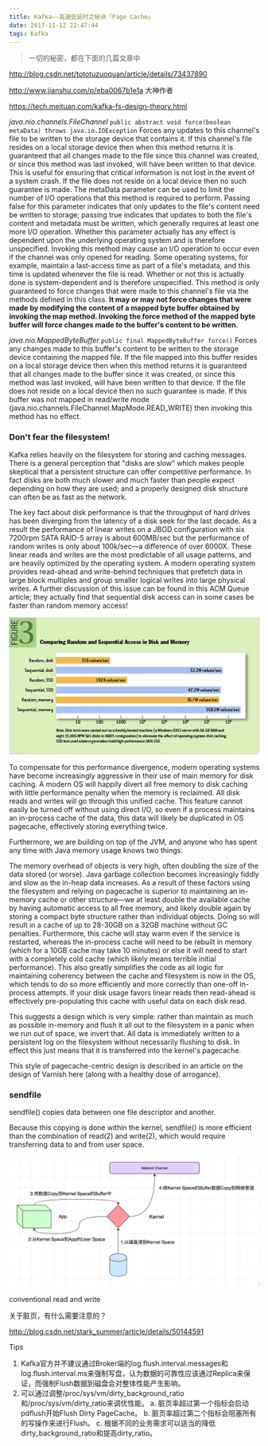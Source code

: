 ```yaml
---
title: Kafka——高速低延时之秘诀「Page Cache」
date: 2017-11-12 22:47:44
tags: Kafka
---
```



> 一切的秘密，都在下面的几篇文章中

http://blog.csdn.net/tototuzuoquan/article/details/73437890

http://www.jianshu.com/p/eba0067b1e1a
大神作者

https://tech.meituan.com/kafka-fs-design-theory.html


_java.nio.channels.FileChannel_
`public abstract void force(boolean metaData) throws java.io.IOException`
Forces any updates to this channel's file to be written to the storage device that contains it.
If this channel's file resides on a local storage device then when this method returns it is guaranteed that all changes made to the file since this channel was created, or since this method was last invoked, will have been written to that device. This is useful for ensuring that critical information is not lost in the event of a system crash.
If the file does not reside on a local device then no such guarantee is made.
The metaData parameter can be used to limit the number of I/O operations that this method is required to perform. Passing false for this parameter indicates that only updates to the file's content need be written to storage; passing true indicates that updates to both the file's content and metadata must be written, which generally requires at least one more I/O operation. Whether this parameter actually has any effect is dependent upon the underlying operating system and is therefore unspecified.
Invoking this method may cause an I/O operation to occur even if the channel was only opened for reading. Some operating systems, for example, maintain a last-access time as part of a file's metadata, and this time is updated whenever the file is read. Whether or not this is actually done is system-dependent and is therefore unspecified.
This method is only guaranteed to force changes that were made to this channel's file via the methods defined in this class. **It may or may not force changes that were made by modifying the content of a mapped byte buffer obtained by invoking the map method. Invoking the force method of the mapped byte buffer will force changes made to the buffer's content to be written.**

_java.nio.MappedByteBuffer_
`public final MappedByteBuffer force()`
Forces any changes made to this buffer's content to be written to the storage device containing the mapped file.
If the file mapped into this buffer resides on a local storage device then when this method returns it is guaranteed that all changes made to the buffer since it was created, or since this method was last invoked, will have been written to that device.
If the file does not reside on a local device then no such guarantee is made.
If this buffer was not mapped in read/write mode (java.nio.channels.FileChannel.MapMode.READ_WRITE) then invoking this method has no effect.


### Don't fear the filesystem!

Kafka relies heavily on the filesystem for storing and caching messages. There is a general perception that "disks are slow" which makes people skeptical that a persistent structure can offer competitive performance. In fact disks are both much slower and much faster than people expect depending on how they are used; and a properly designed disk structure can often be as fast as the network.

The key fact about disk performance is that the throughput of hard drives has been diverging from the latency of a disk seek for the last decade. As a result the performance of linear writes on a JBOD configuration with six 7200rpm SATA RAID-5 array is about 600MB/sec but the performance of random writes is only about 100k/sec—a difference of over 6000X. These linear reads and writes are the most predictable of all usage patterns, and are heavily optimized by the operating system. A modern operating system provides read-ahead and write-behind techniques that prefetch data in large block multiples and group smaller logical writes into large physical writes. A further discussion of this issue can be found in this ACM Queue article; they actually find that sequential disk access can in some cases be faster than random memory access!

![你想输入的替代文字](Kafka-High-performance-design-with-pagecache/disk_read_write_speed.jpg)

To compensate for this performance divergence, modern operating systems have become increasingly aggressive in their use of main memory for disk caching. A modern OS will happily divert all free memory to disk caching with little performance penalty when the memory is reclaimed. All disk reads and writes will go through this unified cache. This feature cannot easily be turned off without using direct I/O, so even if a process maintains an in-process cache of the data, this data will likely be duplicated in OS pagecache, effectively storing everything twice.

Furthermore, we are building on top of the JVM, and anyone who has spent any time with Java memory usage knows two things:

The memory overhead of objects is very high, often doubling the size of the data stored (or worse).
Java garbage collection becomes increasingly fiddly and slow as the in-heap data increases.
As a result of these factors using the filesystem and relying on pagecache is superior to maintaining an in-memory cache or other structure—we at least double the available cache by having automatic access to all free memory, and likely double again by storing a compact byte structure rather than individual objects. Doing so will result in a cache of up to 28-30GB on a 32GB machine without GC penalties. Furthermore, this cache will stay warm even if the service is restarted, whereas the in-process cache will need to be rebuilt in memory (which for a 10GB cache may take 10 minutes) or else it will need to start with a completely cold cache (which likely means terrible initial performance). This also greatly simplifies the code as all logic for maintaining coherency between the cache and filesystem is now in the OS, which tends to do so more efficiently and more correctly than one-off in-process attempts. If your disk usage favors linear reads then read-ahead is effectively pre-populating this cache with useful data on each disk read.

This suggests a design which is very simple: rather than maintain as much as possible in-memory and flush it all out to the filesystem in a panic when we run out of space, we invert that. All data is immediately written to a persistent log on the filesystem without necessarily flushing to disk. In effect this just means that it is transferred into the kernel's pagecache.

This style of pagecache-centric design is described in an article on the design of Varnish here (along with a healthy dose of arrogance).

### sendfile

sendfile() copies data between one file descriptor and another.

Because this copying is done within the kernel, sendfile() is more
efficient than the combination of read(2) and write(2), which would
require transferring data to and from user space.

![你想输入的替代文字](Kafka-High-performance-design-with-pagecache/read_write.gif)

conventional read and write


关于脏页，有什么需要注意的？

http://blog.csdn.net/stark_summer/article/details/50144591

Tips
1. Kafka官方并不建议通过Broker端的log.flush.interval.messages和log.flush.interval.ms来强制写盘，认为数据的可靠性应该通过Replica来保证，而强制Flush数据到磁盘会对整体性能产生影响。
2. 可以通过调整/proc/sys/vm/dirty_background_ratio和/proc/sys/vm/dirty_ratio来调优性能。
a. 脏页率超过第一个指标会启动pdflush开始Flush Dirty PageCache。
b. 脏页率超过第二个指标会阻塞所有的写操作来进行Flush。
c. 根据不同的业务需求可以适当的降低dirty_background_ratio和提高dirty_ratio。